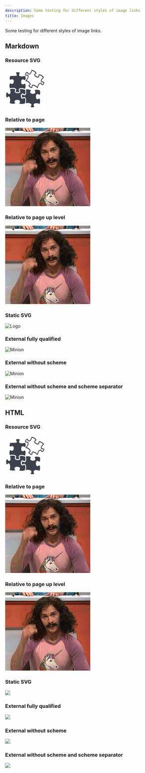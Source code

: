 ```yaml
---
description: Some testing for different styles of image links
title: Images
---
```


Some testing for different styles of image links.

## Markdown

### Resource SVG

![Magic](test.svg?classes=shadow)

### Relative to page

![Magic](magic.gif?classes=shadow)

### Relative to page up level

![Magic](../images/magic.gif?classes=shadow&height=50px)

### Static SVG

![Logo](/images/logo.svg?classes=shadow&height=50px)

### External fully qualified

![Minion](https://octodex.github.com/images/minion.png?classes=shadow&height=50px)

### External without scheme

![Minion](//octodex.github.com/images/minion.png?classes=shadow&height=50px)

### External without scheme and scheme separator

![Minion](octodex.github.com/images/minion.png?classes=shadow&height=50px)

## HTML

### Resource SVG

<p><img src="test.svg?classes=shadow"></p>

### Relative to page

<p><img src="magic.gif?classes=shadow"></p>

### Relative to page up level

<p><img src="../images/magic.gif?classes=shadow&height=50px"></p>

### Static SVG

<p><img src="/images/logo.svg?classes=shadow&height=50px"></p>

### External fully qualified

<p><img src="https://octodex.github.com/images/minion.png?classes=shadow&height=50px"></p>

### External without scheme

<p><img src="//octodex.github.com/images/minion.png?classes=shadow&height=50px"></p>

### External without scheme and scheme separator

<p><img src="octodex.github.com/images/minion.png?classes=shadow&height=50px"></p>
